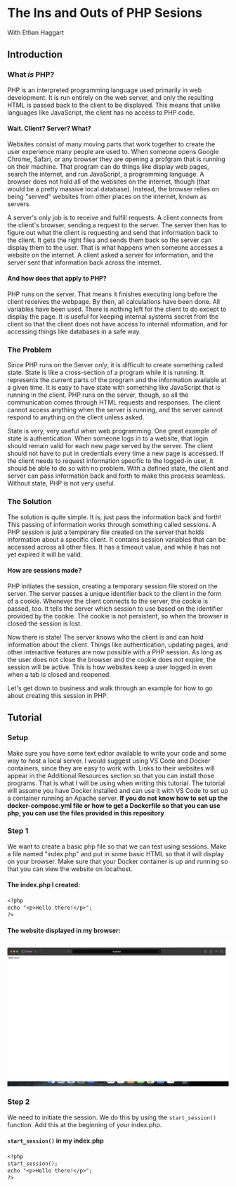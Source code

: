 # The Ins and Outs of PHP Sesions
With Ethan Haggart

## Introduction

### What _is_ PHP?
PHP is an interpreted programming language used primarily in web development. It is run entirely on the web server, and only the resulting HTML is passed back to the client to be displayed. This means that unlike languages like JavaScript, the client has no access to PHP code.

#### Wait. Client? Server? What?
Websites consist of many moving parts that work together to create the user experience many people are used to. When someone opens Google Chrome, Safari, or any browser they are opening a profgram that is running on their machine. That program can do things like display web pages, search the internet, and run JavaScript, a programming language. A browser does not hold all of the websites on the internet, though (that would be a pretty massive local database). Instead, the browser relies on being "served" websites from other places on the internet, known as servers.

A server's only job is to receive and fulfill requests. A client connects from the client's browser, sending a request to the server. The server then has to figure out what the client is requesting and send that information back to the client. It gets the right files and sends them back so the server can display them to the user. That is what happens when someone accesses a website on the internet. A client asked a server for information, and the server sent that information back across the internet.

#### And how does that apply to PHP?
PHP runs on the server. That means it finishes executing long before the client receives the webpage. By then, all calculations have been done. All variables have been used. There is nothing left for the client to do except to display the page. It is useful for keeping internal systems secret from the client so that the client does not have access to internal information, and for accessing things like databases in a safe way.

### The Problem
Since PHP runs on the Server _only_, it is difficult to create something called state. State is like a cross-section of a program while it is running. It represents the current parts of the program and the information available at a given time. It is easy to have state with something like JavaScript that is running in the client. PHP runs on the server, though, so all the communication comes through HTML requests and responses. The client cannot access anything when the server is running, and the server cannot respond to anything on the client unless asked.

State is very, very useful when web programming. One great example of state is authentication. When someone logs in to a website, that login should remain valid for each new page served by the server. The client should not have to put in credentials every time a new page is accessed. If the client needs to request information specific to the logged-in user, it should be able to do so with no problem. With a defined state, the client and server can pass information back and forth to make this process seamless. Without state, PHP is not very useful.

### The Solution
The solution is quite simple. It is, just pass the information back and forth! This passing of information works through something called sessions. A PHP session is just a temporary file created on the server that holds information about a specific client. It contains session variables that can be accessed across all other files. It has a timeout value, and while it has not yet expired it will be valid.

#### How are sessions made?
PHP initiates the session, creating a temporary session file stored on the server. The server passes a unique identifier back to the client in the form of a cookie. Whenever the client connects to the server, the cookie is passed, too. It tells the server which session to use based on the identifier provided by the cookie. The cookie is not persistent, so when the browser is closed the session is lost.

Now there is state! The server knows who the client is and can hold information about the client. Things like authentication, updating pages, and other interactive features are now possible with a PHP session. As long as the user does not close the browser and the cookie does not expire, the session will be active. This is how websites keep a user logged in even when a tab is closed and reopened.

Let's get down to business and walk through an example for how to go about creating this session in PHP.

## Tutorial

### Setup
Make sure you have some text editor available to write your code and some way to host a local server. I would suggest using VS Code and Docker containers, since they are easy to work with. Links to their websites will appear in the Additional Resources section so that you can install those programs. That is what I will be using when writing this tutorial. The tutorial will assume you have Docker installed and can use it with VS Code to set up a container running an Apache server. **If you do not know how to set up the docker-compose.yml file or how to get a Dockerfile so that you can use php, you can use the files provided in this repository**

### Step 1
We want to create a basic php file so that we can test using sessions. Make a file named "index.php" and put in some basic HTML so that it will display on your browser. Make sure that your Docker container is up and running so that you can view the website on localhost.

#### The index.php I created:
```
<?php
echo "<p>Hello there!</p>";
?>
```
#### The website displayed in my browser:
![Basic website](basicphp.png)

### Step 2
We need to initiate the session. We do this by using the `start_session()` function. Add this at the beginning of your index.php.

#### `start_session()` in my index.php
```
<?php
start_session();
echo "<p>Hello there!</p>";
?>
```
